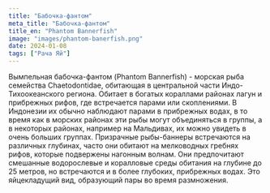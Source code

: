 ```yaml
---
title: "Бабочка-фантом"
meta_title: "Бабочка-фантом"
title_en: "Phantom Bannerfish"
image: "images/phantom-banerfish.png"
date: 2024-01-08
tags: ["Рача Яй"]
---
```

Вымпельная бабочка-фантом (Phantom Bannerfish) - морская рыба семейства Chaetodontidae, обитающая в центральной части Индо-Тихоокеанского региона. Обитает в богатых кораллами районах лагун и прибрежных рифов, где встречается парами или скоплениями.
В Индонезии их обычно наблюдают парами в прибрежных водах, в то время как в морских районах эти рыбы могут объединяться в группы, а в некоторых районах, например на Мальдивах, их можно увидеть в очень больших группах. Призрачные рыбы-баннеры встречаются на различных глубинах, часто они обитают на мелководных гребнях рифов, которые подвержены нагонным волнам. Они предпочитают смешанные водорослевые и коралловые среды обитания на глубине до 25 метров, но встречаются и в более глубоких, прибрежных водах.
Это яйцекладущий вид, образующий пары во время размножения.

